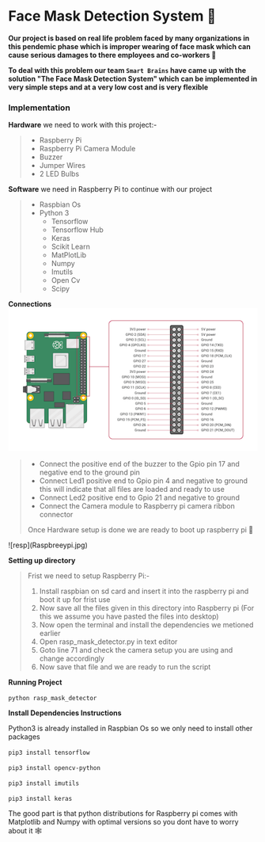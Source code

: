 # Face Mask Detection System 🚀

**Our project is based on real life problem faced by many organizations in this pendemic phase which is improper wearing of face mask which can cause serious damages to there employees and co-workers 🤖**

**To deal with this problem our team `Smart Brains` have came up with the solution "The Face Mask Detection System" which can be implemented in very simple steps and at a very low cost and is very flexible**

### Implementation

**Hardware** we need to work with this project:-
<blockquote>
<ul>
    <li>Raspberry Pi</li>
    <li>Raspberry Pi Camera Module</li>
    <li>Buzzer </li>
    <li>Jumper Wires</li>
    <li>2 LED Bulbs</li>
</ul>
</blockquote>

**Software** we need in Raspberry Pi to continue with our project
<blockquote>
<ul>
    <li>Raspbian Os</li>
    <li>Python 3
        <ul>
            <li>Tensorflow</li>
            <li>Tensorflow Hub</li>
            <li>Keras</li>
            <li>Scikit Learn</li>
            <li>MatPlotLib</li>
            <li>Numpy</li>
            <li>Imutils</li>
            <li>Open Cv</li>
            <li>Scipy</li>
        </ul>
    </li>
</ul>
</blockquote>

**Connections**
![Gpio](GPIO.png)
<blockquote>
    <ul>
        <li>Connect the positive end of the buzzer to the Gpio pin 17 and negative end to the ground pin </li>
        <li>Connect Led1 positive end to Gpio pin 4 and negative to ground this will indicate that all files are loaded and ready to use</li>
        <li>Connect Led2 positive end to Gpio 21 and negative to ground</li>
        <li>Connect the Camera module to Raspberry pi camera ribbon connector</li>
    </ul>
    Once Hardware setup is done we are ready to boot up raspberry pi 🚀
</blockquote>
![resp](Raspbreeypi.jpg)

**Setting up directory**
<blockquote>
Frist we need to setup Raspberry Pi:-
    <ol>
        <li>Install raspbian on sd card and insert it into the raspberry pi and boot it up for frist use</li>
        <li>Now save all the files given in this directory into Raspberry pi (For this we assume you have pasted the files into desktop)</li>
        <li>Now open the terminal and install the dependencies we metioned earlier</li>
        <li>Open rasp_mask_detector.py in text editor</li>
        <li>Goto line 71 and check the camera setup you are using and change accordingly</li>
        <li>Now save that file and we are ready to run the script</li>
    </ol>
</blockquote>

**Running Project**

`python rasp_mask_detector`

**Install Dependencies Instructions**

Python3 is already installed in Raspbian Os so we only need to install other packages

`pip3 install tensorflow`

`pip3 install opencv-python`

`pip3 install imutils`

`pip3 install keras`

The good part is that python distributions for Raspberry pi comes with Matplotlib and Numpy with optimal versions so you dont have to worry about it 🕸

